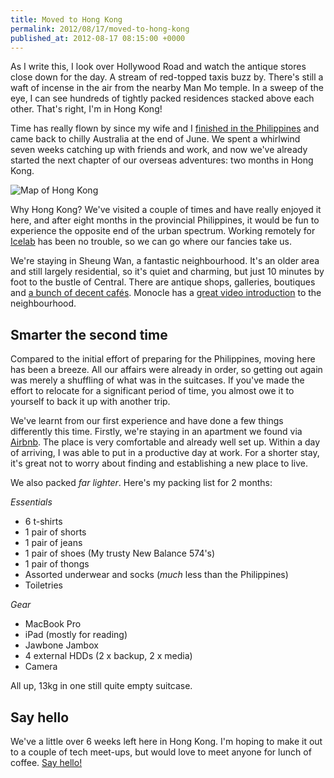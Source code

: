 ```yaml
---
title: Moved to Hong Kong
permalink: 2012/08/17/moved-to-hong-kong
published_at: 2012-08-17 08:15:00 +0000
---
```


As I write this, I look over Hollywood Road and watch the antique stores close down for the day. A stream of red-topped taxis buzz by. There's still a waft of incense in the air from the nearby Man Mo temple. In a sweep of the eye, I can see hundreds of tightly packed residences stacked above each other. That's right, I'm in Hong Kong!

Time has really flown by since my wife and I [finished in the Philippines](http://openmonkey.com/blog/2011/11/03/moving-to-the-philippines/) and came back to chilly Australia at the end of June. We spent a whirlwind seven weeks catching up with friends and work, and now we've already started the next chapter of our overseas adventures: two months in Hong Kong.

 ![Map of Hong Kong](content/images/ss/7441ce33f781.png)

Why Hong Kong? We've visited a couple of times and have really enjoyed it here, and after eight months in the provincial Philippines, it would be fun to experience the opposite end of the urban spectrum. Working remotely for [Icelab](http://icelab.com.au/) has been no trouble, so we can go where our fancies take us.

We're staying in Sheung Wan, a fantastic neighbourhood. It's an older area and still largely residential, so it's quiet and charming, but just 10 minutes by foot to the bustle of Central. There are antique shops, galleries, boutiques and [a bunch of decent cafés](http://decafsucks.com/search?q=sheung+wan). Monocle has a [great video introduction](http://www.monocle.com/sections/affairs/Web-Articles/Neighbourhood-Sheung-Wan/) to the neighbourhood.

## Smarter the second time

Compared to the initial effort of preparing for the Philippines, moving here has been a breeze. All our affairs were already in order, so getting out again was merely a shuffling of what was in the suitcases. If you've made the effort to relocate for a significant period of time, you almost owe it to yourself to back it up with another trip.

We've learnt from our first experience and have done a few things differently this time. Firstly, we're staying in an apartment we found via [Airbnb](http://airbnb.com). The place is very comfortable and already well set up. Within a day of arriving, I was able to put in a productive day at work. For a shorter stay, it's great not to worry about finding and establishing a new place to live.

We also packed _far lighter_. Here's my packing list for 2 months:

_Essentials_

- 6 t-shirts
- 1 pair of shorts
- 1 pair of jeans
- 1 pair of shoes (My trusty New Balance 574's)
- 1 pair of thongs
- Assorted underwear and socks (_much_ less than the Philippines)
- Toiletries

_Gear_

- MacBook Pro
- iPad (mostly for reading)
- Jawbone Jambox
- 4 external HDDs (2 x backup, 2 x media)
- Camera

All up, 13kg in one still quite empty suitcase.

## Say hello

We've a little over 6 weeks left here in Hong Kong. I'm hoping to make it out to a couple of tech meet-ups, but would love to meet anyone for lunch of coffee. [Say hello!](/contact)

